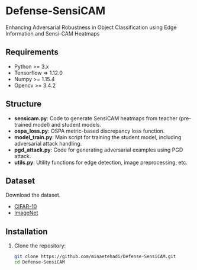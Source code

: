 # Defense-SensiCAM
Enhancing Adversarial Robustness in Object Classification using Edge Information and Sensi-CAM Heatmaps
## Requirements
- Python >= 3.x
- Tensorflow => 1.12.0
- Numpy >= 1.15.4
- Opencv >= 3.4.2
## Structure
- **sensicam.py**: Code to generate SensiCAM heatmaps from teacher (pre-trained model) and student models.
- **ospa_loss.py**: OSPA metric-based discrepancy loss function.
- **model_train.py**: Main script for training the student model, including adversarial attack handling.
- **pgd_attack.py**: Code for generating adversarial examples using PGD attack.
- **utils.py**: Utility functions for edge detection, image preprocessing, etc.
## Dataset
Download the dataset.
- [CIFAR-10](http://www.cs.toronto.edu/~kriz/cifar-10-python.tar.gz)
- [ImageNet](https://image-net.org/download)
 ## Installation
1. Clone the repository:
    ```bash
    git clone https://github.com/minaetehadi/Defense-SensiCAM.git
    cd Defense-SensiCAM
    ```

    
